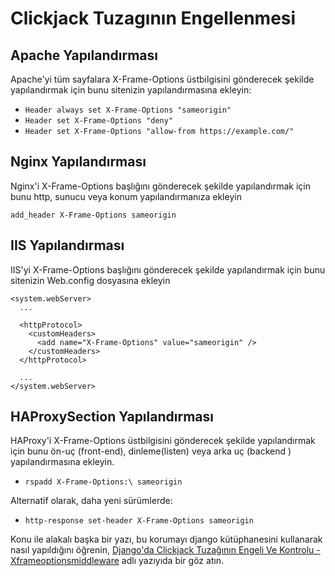 # Clickjack Tuzagının Engellenmesi

## Apache Yapılandırması

Apache'yi tüm sayfalara X-Frame-Options üstbilgisini gönderecek şekilde yapılandırmak
için bunu sitenizin yapılandırmasına ekleyin:

- `Header always set X-Frame-Options "sameorigin"`
- `Header set X-Frame-Options "deny"`
- `Header set X-Frame-Options "allow-from https://example.com/"`

## Nginx Yapılandırması

Nginx'i X-Frame-Options başlığını gönderecek şekilde yapılandırmak için bunu http,
sunucu veya konum yapılandırmanıza ekleyin

`add_header X-Frame-Options sameorigin`

## IIS Yapılandırması

IIS'yi X-Frame-Options başlığını gönderecek şekilde yapılandırmak için bunu sitenizin
Web.config dosyasına ekleyin

```markup
<system.webServer>
  ...

  <httpProtocol>
    <customHeaders>
      <add name="X-Frame-Options" value="sameorigin" />
    </customHeaders>
  </httpProtocol>

  ...
</system.webServer>
```

## HAProxySection Yapılandırması

HAProxy'i X-Frame-Options üstbilgisini gönderecek şekilde yapılandırmak için bunu ön-uç
\(front-end\), dinleme\(listen\) veya arka uç \(backend \) yapılandırmasına ekleyin.

- `rspadd X-Frame-Options:\ sameorigin`

Alternatif olarak, daha yeni sürümlerde:

- `http-response set-header X-Frame-Options sameorigin`

Konu ile alakalı başka bir yazı, bu korumayı django kütüphanesini kullanarak nasıl
yapıldığını öğrenin,
[Django'da Clickjack Tuzağının Engeli Ve Kontrolu - Xframeoptionsmiddleware](../python/django/djangoda-clickjack-tuzagnn-engeli-ve-kontrolu-xframeoptionsmiddleware.md)
adlı yazıyıda bir göz atın.
